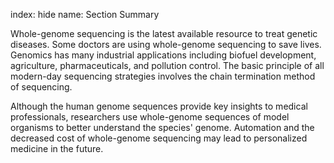 index: hide
name: Section Summary

Whole-genome sequencing is the latest available resource to treat genetic diseases. Some doctors are using whole-genome sequencing to save lives. Genomics has many industrial applications including biofuel development, agriculture, pharmaceuticals, and pollution control. The basic principle of all modern-day sequencing strategies involves the chain termination method of sequencing.

Although the human genome sequences provide key insights to medical professionals, researchers use whole-genome sequences of model organisms to better understand the species' genome. Automation and the decreased cost of whole-genome sequencing may lead to personalized medicine in the future.
